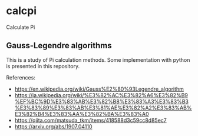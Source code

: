 # calcpi

Calculate Pi

## Gauss-Legendre algorithms

This is a study of Pi calculation methods.
Some implementation with python is presented in this repository.

References:

- https://en.wikipedia.org/wiki/Gauss%E2%80%93Legendre_algorithm
- https://ja.wikipedia.org/wiki/%E3%82%AC%E3%82%A6%E3%82%B9%EF%BC%9D%E3%83%AB%E3%82%B8%E3%83%A3%E3%83%B3%E3%83%89%E3%83%AB%E3%81%AE%E3%82%A2%E3%83%AB%E3%82%B4%E3%83%AA%E3%82%BA%E3%83%A0
- https://qiita.com/matsuda_tkm/items/418588d3c59cc8d85ec7
- https://arxiv.org/abs/1907.04110
